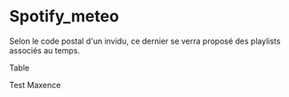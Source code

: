 # Spotify_meteo
Selon le code postal d'un invidu, ce dernier se verra proposé des playlists associés au temps.

Table

Test Maxence